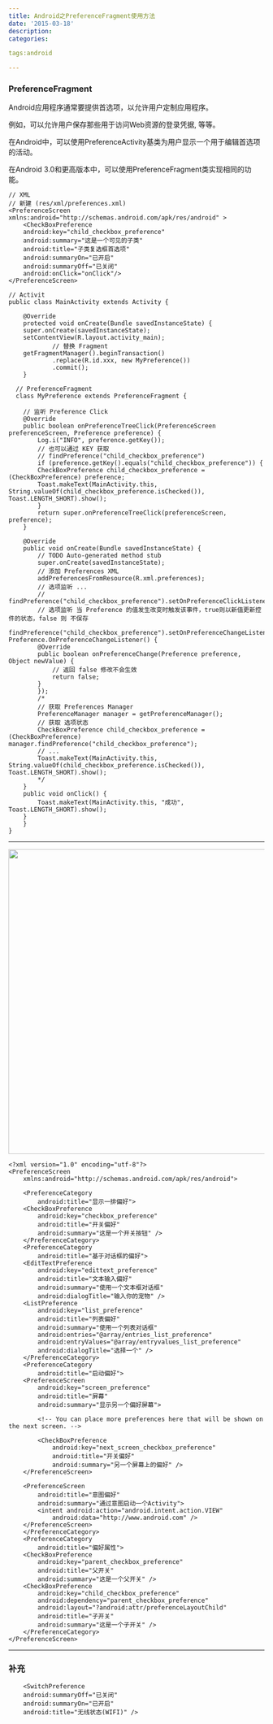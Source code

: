 ```yaml
---
title: Android之PreferenceFragment使用方法
date: '2015-03-18'
description:
categories:

tags:android

---
```


>

### PreferenceFragment

>

Android应用程序通常要提供首选项，以允许用户定制应用程序。

例如，可以允许用户保存那些用于访问Web资源的登录凭据, 等等。

在Android中，可以使用PreferenceActivity基类为用户显示一个用于编辑首选项的活动。

在Android 3.0和更高版本中，可以使用PreferenceFragment类实现相同的功能。

>

	// XML
	// 新建 (res/xml/preferences.xml)
	<PreferenceScreen xmlns:android="http://schemas.android.com/apk/res/android" >
	    <CheckBoxPreference
		android:key="child_checkbox_preference"
		android:summary="这是一个可见的子类"
		android:title="子类复选框首选项"
		android:summaryOn="已开启"
		android:summaryOff="已关闭"
		android:onClick="onClick"/>
	</PreferenceScreen>  	

	// Activit
	public class MainActivity extends Activity {

	    @Override
	    protected void onCreate(Bundle savedInstanceState) {
		super.onCreate(savedInstanceState);
		setContentView(R.layout.activity_main);
                // 替换 Fragment
		getFragmentManager().beginTransaction()
                .replace(R.id.xxx, new MyPreference())
                .commit();
	    }

	  // PreferenceFragment
	  class MyPreference extends PreferenceFragment {

		// 监听 Preference Click
		@Override
		public boolean onPreferenceTreeClick(PreferenceScreen preferenceScreen, Preference preference) {
		    Log.i("INFO", preference.getKey());
		    // 也可以通过 KEY 获取
		    // findPreference("child_checkbox_preference")
		    if (preference.getKey().equals("child_checkbox_preference")) {
			CheckBoxPreference child_checkbox_preference = (CheckBoxPreference) preference;
			Toast.makeText(MainActivity.this, String.valueOf(child_checkbox_preference.isChecked()), Toast.LENGTH_SHORT).show();
		    }
		    return super.onPreferenceTreeClick(preferenceScreen, preference);
		}

		@Override
		public void onCreate(Bundle savedInstanceState) {
		    // TODO Auto-generated method stub
		    super.onCreate(savedInstanceState);
		    // 添加 Preferences XML
		    addPreferencesFromResource(R.xml.preferences);
		    // 选项监听 ...
		    // findPreference("child_checkbox_preference").setOnPreferenceClickListener(...);
		    // 选项监听 当 Preference 的值发生改变时触发该事件，true则以新值更新控件的状态，false 则 不保存
		    findPreference("child_checkbox_preference").setOnPreferenceChangeListener(new Preference.OnPreferenceChangeListener() {
			@Override
			public boolean onPreferenceChange(Preference preference, Object newValue) {
			    // 返回 false 修改不会生效
			    return false;
			}
		    });
		    /*
		    // 获取 Preferences Manager
		    PreferenceManager manager = getPreferenceManager();
		    // 获取 选项状态
		    CheckBoxPreference child_checkbox_preference = (CheckBoxPreference) manager.findPreference("child_checkbox_preference");
		    // ...
		    Toast.makeText(MainActivity.this, String.valueOf(child_checkbox_preference.isChecked()), Toast.LENGTH_SHORT).show();
		    */
		}
		public void onClick() {
		    Toast.makeText(MainActivity.this, "成功", Toast.LENGTH_SHORT).show();
		}
	    }
	}


---

>

<img src="{{urls.media}}/Android之PreferenceFragment使用方法/1.png" alt="" width="600">

>

	<?xml version="1.0" encoding="utf-8"?>  
	<PreferenceScreen  
		xmlns:android="http://schemas.android.com/apk/res/android">  
	  
	    <PreferenceCategory  
		    android:title="显示一排偏好">  
		<CheckBoxPreference  
			android:key="checkbox_preference"  
			android:title="开关偏好"  
			android:summary="这是一个开关按钮" />  
	    </PreferenceCategory>  
	    <PreferenceCategory  
		    android:title="基于对话框的偏好">  
		<EditTextPreference  
			android:key="edittext_preference"  
			android:title="文本输入偏好"  
			android:summary="使用一个文本框对话框"  
			android:dialogTitle="输入你的宠物" />  
		<ListPreference  
			android:key="list_preference"  
			android:title="列表偏好"  
			android:summary="使用一个列表对话框"  
			android:entries="@array/entries_list_preference"  
			android:entryValues="@array/entryvalues_list_preference"  
			android:dialogTitle="选择一个" />  
	    </PreferenceCategory>  
	    <PreferenceCategory  
		    android:title="启动偏好">  
		<PreferenceScreen  
			android:key="screen_preference"  
			android:title="屏幕"  
			android:summary="显示另一个偏好屏幕">  
		      
		    <!-- You can place more preferences here that will be shown on the next screen. -->  
			       
		    <CheckBoxPreference  
			    android:key="next_screen_checkbox_preference"  
			    android:title="开关偏好"  
			    android:summary="另一个屏幕上的偏好" />  
		</PreferenceScreen>  
	  
		<PreferenceScreen  
			android:title="意图偏好"  
			android:summary="通过意图启动一个Activity">  
		    <intent android:action="android.intent.action.VIEW"  
			    android:data="http://www.android.com" />  
		</PreferenceScreen>  
	    </PreferenceCategory>  
	    <PreferenceCategory  
		    android:title="偏好属性">  
		<CheckBoxPreference  
			android:key="parent_checkbox_preference"  
			android:title="父开关"  
			android:summary="这是一个父开关" />  
		<CheckBoxPreference  
			android:key="child_checkbox_preference"  
			android:dependency="parent_checkbox_preference"  
			android:layout="?android:attr/preferenceLayoutChild"  
			android:title="子开关"  
			android:summary="这是一个子开关" />  
	    </PreferenceCategory>  
	</PreferenceScreen>  

>

---

>

### 补充

>

	    <SwitchPreference
		android:summaryOff="已关闭"
		android:summaryOn="已开启"
		android:title="无线状态(WIFI)" />


